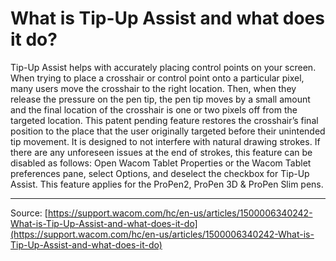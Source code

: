 # What is Tip-Up Assist and what does it do?

Tip-Up Assist helps with accurately placing control points on your screen. When trying to place a crosshair or control point onto a particular pixel, many users move the crosshair to the right location. Then, when they release the pressure on the pen tip, the pen tip moves by a small amount and the final location of the crosshair is one or two pixels off from the targeted location. This patent pending feature restores the crosshair’s final position to the place that the user originally targeted before their unintended tip movement. It is designed to not interfere with natural drawing strokes.
If there are any unforeseen issues at the end of strokes, this feature can be disabled as follows: Open Wacom Tablet Properties or the Wacom Tablet preferences pane, select Options, and deselect the checkbox for Tip-Up Assist.
This feature applies for the ProPen2, ProPen 3D & ProPen Slim pens.

---
Source: [https://support.wacom.com/hc/en-us/articles/1500006340242-What-is-Tip-Up-Assist-and-what-does-it-do](https://support.wacom.com/hc/en-us/articles/1500006340242-What-is-Tip-Up-Assist-and-what-does-it-do)
